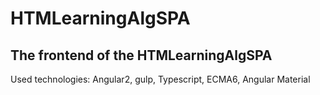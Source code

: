 # HTMLearningAlgSPA

## The frontend of the HTMLearningAlgSPA
 
Used technologies: Angular2, gulp, Typescript, ECMA6, Angular Material


